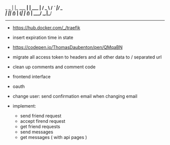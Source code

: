  _            _
| |_ ___   __| | ___
| __/ _ \ / _` |/ _ \
| || (_) | (_| | (_) |
 \__\___/ \__,_|\___/

---
 - https://hub.docker.com/_/traefik
 - insert expiration time in state
 - https://codepen.io/ThomasDaubenton/pen/QMqaBN
 - migrate all access token to headers and all other data to / separated url
 - clean up comments and comment code
 - frontend interface
 - oauth
 - change user: send confirmation email when changing email

 - implement:
	 - send friend request
	 - accept firend request
	 - get friend requests
	 - send messages
	 - get messages ( with api pages )
